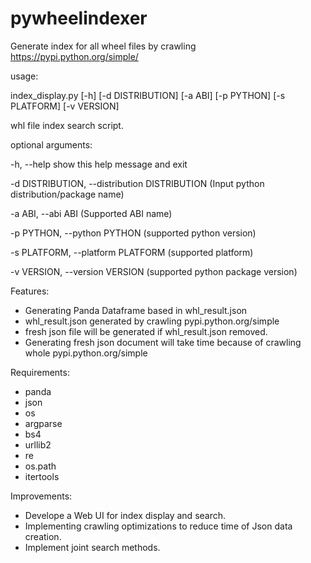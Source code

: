 # pywheelindexer
Generate index for all wheel files by crawling https://pypi.python.org/simple/

usage:

  index_display.py [-h] [-d DISTRIBUTION] [-a ABI] [-p PYTHON]
                        [-s PLATFORM] [-v VERSION]

  whl file index search script.

  optional arguments:
  
  -h, --help            show this help message and exit
  
  -d DISTRIBUTION, --distribution DISTRIBUTION (Input python distribution/package name)
                        
  -a ABI, --abi ABI     (Supported ABI name)
  
  -p PYTHON, --python PYTHON (supported python version)
                        
  -s PLATFORM, --platform PLATFORM (supported platform)
                        
  -v VERSION, --version VERSION (supported python package version)
                        

Features:

  - Generating Panda Dataframe based in whl_result.json
  - whl_result.json generated by crawling pypi.python.org/simple
  - fresh json file will be generated if whl_result.json removed.
  - Generating fresh json document will take time because of crawling whole pypi.python.org/simple
  
Requirements: 

   -  panda
   -  json
   -  os
   -  argparse
   -  bs4
   -  urllib2
   -  re
   -  os.path
   -  itertools

Improvements:

  - Develope a Web UI for index display and search.
  - Implementing crawling optimizations to reduce time of Json data creation.
  - Implement joint search methods.
  
